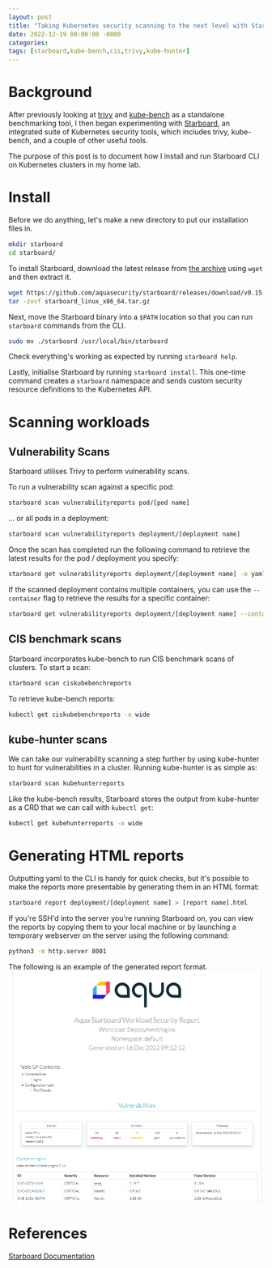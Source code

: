 ```yaml
---
layout: post
title: "Taking Kubernetes security scanning to the next level with Starboard"
date: 2022-12-19 00:00:00 -0000
categories:
tags: [starboard,kube-bench,cis,trivy,kube-hunter]
---
```

# Background
After previously looking at [trivy](https://www.matt-adams.co.uk/2022/09/06/trivy.html) and [kube-bench](https://www.matt-adams.co.uk/2022/12/16/kube-bench.html) as a standalone benchmarking tool, I then began experimenting with [Starboard](https://aquasecurity.github.io/starboard/v0.15.8/), an integrated suite of Kubernetes security tools, which includes trivy, kube-bench, and a couple of other useful tools.

The purpose of this post is to document how I install and run Starboard CLI on Kubernetes clusters in my home lab.

# Install

Before we do anything, let's make a new directory to put our installation files in.

```bash
mkdir starboard
cd starboard/
```

To install Starboard, download the latest release from [the archive](https://github.com/aquasecurity/starboard/releases/v0.15.8) using `wget` and then extract it.

```bash
wget https://github.com/aquasecurity/starboard/releases/download/v0.15.8/starboard_linux_x86_64.tar.gz
tar -zxvf starboard_linux_x86_64.tar.gz
```

Next, move the Starboard binary into a `$PATH` location so that you can run `starboard` commands from the CLI.

```bash
sudo mv ./starboard /usr/local/bin/starboard
```
Check everything's working as expected by running `starboard help`.

Lastly, initialise Starboard by running `starboard install`. This one-time command creates a `starboard` namespace and sends custom security resource definitions to the Kubernetes API.

# Scanning workloads

## Vulnerability Scans

Starboard utilises Trivy to perform vulnerability scans.

To run a vulnerability scan against a specific pod:

```bash
starboard scan vulnerabilityreports pod/[pod name]
```

... or all pods in a deployment:

```bash
starboard scan vulnerabilityreports deployment/[deployment name]
```

Once the scan has completed run the following command to retrieve the latest results for the pod / deployment you specify:

```bash
starboard get vulnerabilityreports deployment/[deployment name] -o yaml
```

If the scanned deployment contains multiple containers, you can use the `--container` flag to retrieve the results for a specific container:

```bash
starboard get vulnerabilityreports deployment/[deployment name] --container [container name] -o yaml
```

## CIS benchmark scans

Starboard incorporates kube-bench to run CIS benchmark scans of clusters. To start a scan:

```bash
starboard scan ciskubebenchreports
```

To retrieve kube-bench reports:

```bash
kubectl get ciskubebenchreports -o wide
```

## kube-hunter scans

We can take our vulnerability scanning a step further by using kube-hunter to hunt for vulnerabilities in a cluster. Running kube-hunter is as simple as:
```bash
starboard scan kubehunterreports
```

Like the kube-bench results, Starboard stores the output from kube-hunter as a CRD that we can call with `kubectl get`:

```bash
kubectl get kubehunterreports -o wide
```

# Generating HTML reports
Outputting yaml to the CLI is handy for quick checks, but it's possible to make the reports more presentable by generating them in an HTML format:

```bash
starboard report deployment/[deployment name] > [report name].html
```

If you're SSH'd into the server you're running Starboard on, you can view the reports by copying them to your local machine or by launching a temporary webserver on the server using the following command:

```bash
python3 -m http.server 8001
```
The following is an example of the generated report format.
![Starboard HTML report](../assets/images/starboard-html-report.png)

# References
[Starboard Documentation](https://aquasecurity.github.io/starboard/)